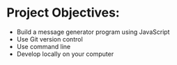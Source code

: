 # Project Objectives:

- Build a message generator program using JavaScript
- Use Git version control
- Use command line
- Develop locally on your computer
